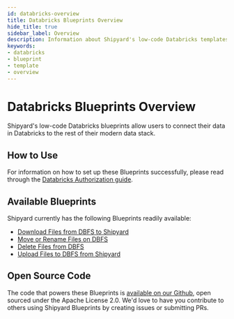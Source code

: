 ```yaml
---
id: databricks-overview
title: Databricks Blueprints Overview
hide_title: true
sidebar_label: Overview
description: Information about Shipyard's low-code Databricks templates.
keywords:
- databricks
- blueprint
- template
- overview
---
```


# Databricks Blueprints Overview

Shipyard's low-code Databricks blueprints allow users to connect their data in Databricks to the rest of their modern data stack.


## How to Use
For information on how to set up these Blueprints successfully, please read through the [Databricks Authorization guide](databricks-authorization.md).


## Available Blueprints
Shipyard currently has the following Blueprints readily available: 
- [Download Files from DBFS to Shipyard](databricks-download-files-from-dbfs.md)
- [Move or Rename Files on DBFS](databricks-move-or-rename-files-on-dbfs.md)
- [Delete Files from DBFS](databricks-delete-files-from-dbfs.md)
- [Upload Files to DBFS from Shipyard](databricks-upload-files-to-dbfs.md)

## Open Source Code
The code that powers these Blueprints is [available on our Github](https://github.com/shipyardapp/databricks-blueprints), open sourced under the Apache License 2.0. We'd love to have you contribute to others using Shipyard Blueprints by creating issues or submitting PRs.
